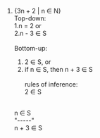 1. {3n + 2 | n ∈ N} </br>
   Top-down: </br>
   1.n = 2 or </br>
   2.n - 3  ∈ S </br></br>
   Bottom-up: </br>
   1. 2 ∈ S, or </br>
   2. if n ∈ S, then n + 3 ∈ S </br></br>
   rules of inference:</br>
   2 ∈ S </br></br>
   
   n ∈ S </br>
   "-----" </br>
   n + 3 ∈ S </br>